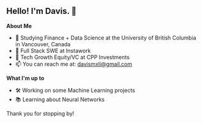 ## Hello! I'm Davis. 👋

**About Me**
* 📖  Studying Finance + Data Science at the University of British Columbia in Vancouver, Canada
* 🏢  Full Stack SWE at Instawork
* 🏢  Tech Growth Equity/VC at CPP Investments
* 📫  You can reach me at: davismxli@gmail.com

**What I'm up to**
* 🛠  Working on some Machine Learning projects
* 📚  Learning about Neural Networks

Thank you for stopping by!

 
